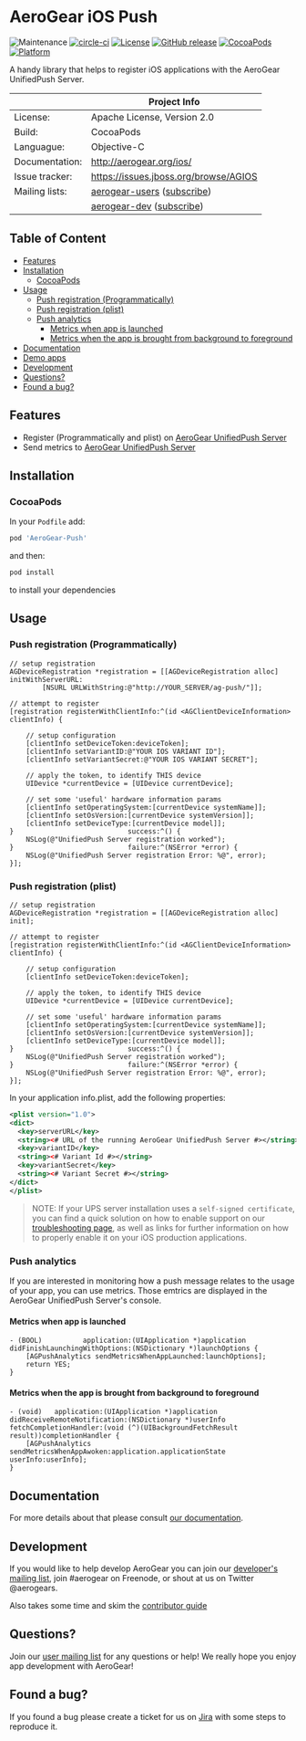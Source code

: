 # AeroGear iOS Push

![Maintenance](https://img.shields.io/maintenance/yes/2017.svg)
[![circle-ci](https://img.shields.io/circleci/project/github/aerogear/aerogear-ios-push-objc/master.svg)](https://circleci.com/gh/aerogear/aerogear-ios-push-objc)
[![License](https://img.shields.io/badge/-Apache%202.0-blue.svg)](https://opensource.org/s/Apache-2.0)
[![GitHub release](https://img.shields.io/github/release/aerogear/aerogear-ios-push-objc.svg)](https://github.com/aerogear/aerogear-ios-push-objc/releases)
[![CocoaPods](https://img.shields.io/cocoapods/v/AeroGear-Push.svg)](https://cocoapods.org/pods/AeroGear-Push)
[![Platform](https://img.shields.io/cocoapods/p/AeroGear-Push.svg)](https://cocoapods.org/pods/AeroGear-Push)

A handy library that helps to register iOS applications with the AeroGear UnifiedPush Server.

|                 | Project Info                                 |
| --------------- | -------------------------------------------- |
| License:        | Apache License, Version 2.0                  |
| Build:          | CocoaPods                                    |
| Languague:      | Objective-C                                  |
| Documentation:  | http://aerogear.org/ios/                     |
| Issue tracker:  | https://issues.jboss.org/browse/AGIOS        |
| Mailing lists:  | [aerogear-users](http://aerogear-users.1116366.n5.nabble.com/) ([subscribe](https://lists.jboss.org/mailman/listinfo/aerogear-users))                            |
|                 | [aerogear-dev](http://aerogear-dev.1069024.n5.nabble.com/) ([subscribe](https://lists.jboss.org/mailman/listinfo/aerogear-dev))                              |

## Table of Content

* [Features](#features)
* [Installation](#installation)
  * [CocoaPods](#cocoapods)
* [Usage](#usage)
  * [Push registration (Programmatically)](#push-registration-programmatically)
  * [Push registration (plist)](#push-registration-plist)
  * [Push analytics](#push-analytics)
    * [Metrics when app is launched](#metrics-when-app-is-launched)
    * [Metrics when the app is brought from background to foreground](#metrics-when-the-app-is-brought-from-background-to-foreground)
* [Documentation](#documentation)
* [Demo apps](#demo-apps)
* [Development](#development)
* [Questions?](#questions)
* [Found a bug?](#found-a-bug)

## Features

* Register (Programmatically and plist) on [AeroGear UnifiedPush Server](https://github.com/aerogear/aerogear-unifiedpush-server/)
* Send metrics to [AeroGear UnifiedPush Server](https://github.com/aerogear/aerogear-unifiedpush-server/)

## Installation

### CocoaPods

In your `Podfile` add:

```bash
pod 'AeroGear-Push'
```

and then:

```bash
pod install
```

to install your dependencies

## Usage

### Push registration (Programmatically)

```ObjC
// setup registration
AGDeviceRegistration *registration = [[AGDeviceRegistration alloc] initWithServerURL:
        [NSURL URLWithString:@"http://YOUR_SERVER/ag-push/"]];

// attempt to register
[registration registerWithClientInfo:^(id <AGClientDeviceInformation> clientInfo) {

    // setup configuration
    [clientInfo setDeviceToken:deviceToken];
    [clientInfo setVariantID:@"YOUR IOS VARIANT ID"];
    [clientInfo setVariantSecret:@"YOUR IOS VARIANT SECRET"];

    // apply the token, to identify THIS device
    UIDevice *currentDevice = [UIDevice currentDevice];

    // set some 'useful' hardware information params
    [clientInfo setOperatingSystem:[currentDevice systemName]];
    [clientInfo setOsVersion:[currentDevice systemVersion]];
    [clientInfo setDeviceType:[currentDevice model]];
}                            success:^() {
    NSLog(@"UnifiedPush Server registration worked");
}                            failure:^(NSError *error) {
    NSLog(@"UnifiedPush Server registration Error: %@", error);
}];
```

### Push registration (plist)


```ObjC
// setup registration
AGDeviceRegistration *registration = [[AGDeviceRegistration alloc] init];

// attempt to register
[registration registerWithClientInfo:^(id <AGClientDeviceInformation> clientInfo) {

    // setup configuration
    [clientInfo setDeviceToken:deviceToken];

    // apply the token, to identify THIS device
    UIDevice *currentDevice = [UIDevice currentDevice];

    // set some 'useful' hardware information params
    [clientInfo setOperatingSystem:[currentDevice systemName]];
    [clientInfo setOsVersion:[currentDevice systemVersion]];
    [clientInfo setDeviceType:[currentDevice model]];
}                            success:^() {
    NSLog(@"UnifiedPush Server registration worked");
}                            failure:^(NSError *error) {
    NSLog(@"UnifiedPush Server registration Error: %@", error);
}];
```
In your application info.plist, add the following properties:

```xml
<plist version="1.0">
<dict>
  <key>serverURL</key>
  <string><# URL of the running AeroGear UnifiedPush Server #></string>
  <key>variantID</key>
  <string><# Variant Id #></string>
  <key>variantSecret</key>
  <string><# Variant Secret #></string>
</dict>
</plist>
```

> NOTE: If your UPS server installation uses a `self-signed certificate`, you can find a quick solution on how to enable support on our [troubleshooting page](https://aerogear.org/docs/unifiedpush/aerogear-push-ios/troubleshooting/#_question_failure_to_connect_when_server_uses_a_self_signed_certificate), as well as links for further information on how to properly enable it on your iOS production applications.

### Push analytics

If you are interested in monitoring how a push message relates to the usage of your app, you can use metrics. Those emtrics are displayed in the AeroGear UnifiedPush Server's console.

#### Metrics when app is launched

```objc
- (BOOL)          application:(UIApplication *)application
didFinishLaunchingWithOptions:(NSDictionary *)launchOptions {
    [AGPushAnalytics sendMetricsWhenAppLaunched:launchOptions];
    return YES;
}
```

#### Metrics when the app is brought from background to foreground

```objc
- (void)   application:(UIApplication *)application didReceiveRemoteNotification:(NSDictionary *)userInfo
fetchCompletionHandler:(void (^)(UIBackgroundFetchResult result))completionHandler {
    [AGPushAnalytics sendMetricsWhenAppAwoken:application.applicationState userInfo:userInfo];
}
```

## Documentation

For more details about that please consult [our documentation](http://aerogear.org/ios/).

## Development

If you would like to help develop AeroGear you can join our [developer's mailing list](https://lists.jboss.org/mailman/listinfo/aerogear-dev), join #aerogear on Freenode, or shout at us on Twitter @aerogears.

Also takes some time and skim the [contributor guide](http://aerogear.org/docs/guides/Contributing/)

## Questions?

Join our [user mailing list](https://lists.jboss.org/mailman/listinfo/aerogear-users) for any questions or help! We really hope you enjoy app development with AeroGear!

## Found a bug?

If you found a bug please create a ticket for us on [Jira](https://issues.jboss.org/browse/AGIOS) with some steps to reproduce it.
